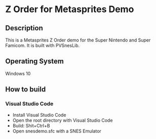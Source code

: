 # Z Order for Metasprites Demo

## Description
This is a Metasprites Z Order demo for the Super Nintendo and Super Famicom.
It is built with PVSnesLib.

## Operating System
Windows 10

## How to build
### Visual Studio Code
- Install Visual Studio Code
- Open the root directory with Visual Studio Code
- Build: Shit+Ctrl+B
- Open snesdemo.sfc with a SNES Emulator
